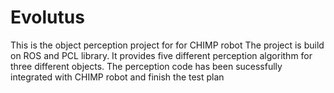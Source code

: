 # Evolutus
This is the object perception project for for CHIMP robot
The project is build on ROS and PCL library.
It provides five different perception algorithm for three different objects.
The perception code has been sucessfully integrated with CHIMP robot and finish the test plan
